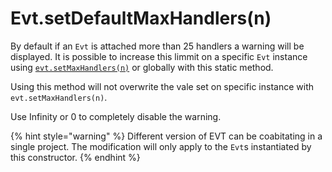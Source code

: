 # Evt.setDefaultMaxHandlers\(n\)

By default if an `Evt` is attached more than 25 handlers a warning will be displayed. It is possible to increase this limmit on a specific `Evt` instance using [`evt.setMaxHandlers(n)`](https://docs.evt.land/api/evt/setmaxhandlers) or globally with this static method.

Using this method will not overwrite the vale set on specific instance with `evt.setMaxHandlers(n)`.

Use Infinity or 0 to completely disable the warning.

{% hint style="warning" %}
Different version of EVT can be coabitating in a single project. The modification will only apply to the `Evt`s instantiated by this constructor.
{% endhint %}

